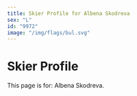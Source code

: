 ```yaml
---
title: Skier Profile for Albena Skodreva
sex: "L"
id: "9972"
image: "/img/flags/bul.svg" 
---
```


# Skier Profile

This page is for: Albena Skodreva.
    